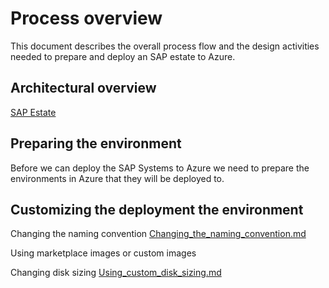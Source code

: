 # Process overview #

This document describes the overall process flow and the design activities needed to prepare and deploy an SAP estate to Azure.

## Architectural overview ##

[SAP Estate](./assets/SAP_estate.jpg)

## Preparing the environment ##

Before we can deploy the SAP Systems to Azure we need to prepare the environments in Azure that they will be deployed to.

## Customizing the deployment the environment ##

Changing the naming convention [Changing_the_naming_convention.md](./Changing_the_naming_convention.md)

Using marketplace images or custom images

Changing disk sizing [Using_custom_disk_sizing.md](./Using_custom_disk_sizing.md)

